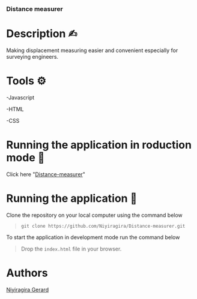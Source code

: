 ### Distance measurer

# Description ✍︎
Making displacement measuring easier and convenient especially for surveying engineers.

# Tools ⚙︎

-Javascript

-HTML

-CSS


# Running the application in roduction mode 🚀

Click here "[Distance-measurer](https://niyiragira.github.io/Distance-measurer/)"


# Running the application 🔧

Clone the repository on your local computer using the command below

> `git clone https://github.com/Niyiragira/Distance-measurer.git`

To start the application in development mode run the command below

> Drop the `index.html` file in your browser.


# Authors

[Niyiragira Gerard](https://github.com/Niyiragira)

